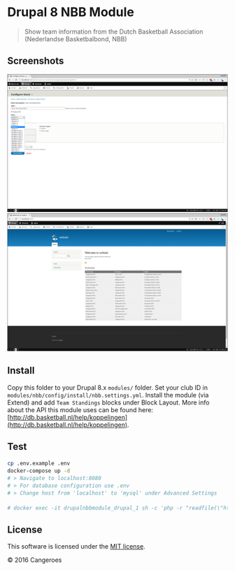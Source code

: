 # Drupal 8 NBB Module

> Show team information from the Dutch Basketball Association (Nederlandse Basketbalbond, NBB)

## Screenshots

![Configure](assets/img/configure.png)
![Preview](assets/img/preview.png)

## Install

Copy this folder to your Drupal 8.x `modules/` folder.
Set your club ID in `modules/nbb/config/install/nbb.settings.yml`.
Install the module (via Extend) and add `Team Standings` blocks under Block Layout.
More info about the API this module uses can be found here: [http://db.basketball.nl/help/koppelingen](http://db.basketball.nl/help/koppelingen).

## Test

```bash
cp .env.example .env
docker-compose up -d
# > Navigate to localhost:8080
# > For database configuration use .env
# > Change host from 'localhost' to 'mysql' under Advanced Settings

# docker exec -it drupalnbbmodule_drupal_1 sh -c 'php -r "readfile(\"https://s3.amazonaws.com/files.drush.org/drush.phar\");" > /usr/local/bin/drush && chmod +x /usr/local/bin/drush'
```

## License

This software is licensed under the [MIT license](https://github.com/Cangeroes/drupal-nbb-module/blob/master/LICENSE).

© 2016 Cangeroes
